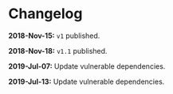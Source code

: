 # Changelog

**2018-Nov-15:** `v1` published.

**2018-Nov-18:** `v1.1` published.

**2019-Jul-07:** Update vulnerable dependencies.

**2019-Jul-13:** Update vulnerable dependencies.

